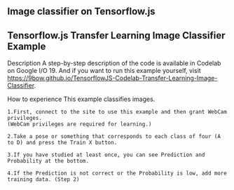 
Image classifier on Tensorflow.js
-------------------------------------------------------------------------------------------------------------------------------
Tensorflow.js Transfer Learning Image Classifier Example
-------------------------------------------------------------------------------------------------------------------------------
Description
A step-by-step description of the code is available in Codelab on Google I/O 19. And if you want to run this example yourself, visit https://9bow.github.io/TensorflowJS-Codelab-Transfer-Learning-Image-Classifier.

How to experience
This example classifies images.

    1.First, connect to the site to use this example and then grant WebCam privileges.
    (WebCam privileges are required for learning.)

    2.Take a pose or something that corresponds to each class of four (A to D) and press the Train X button.

    3.If you have studied at least once, you can see Prediction and Probability at the bottom.

    4.If the Prediction is not correct or the Probability is low, add more training data. (Step 2)

